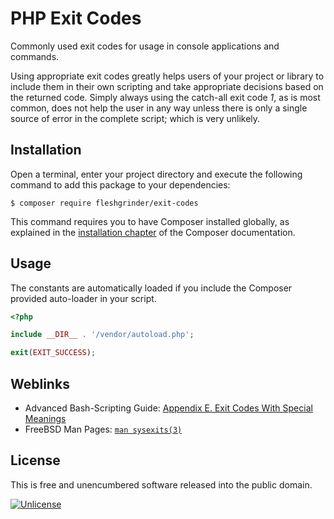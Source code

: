 # PHP Exit Codes
Commonly used exit codes for usage in console applications and commands.

Using appropriate exit codes greatly helps users of your project or library to
 include them in their own scripting and take appropriate decisions based on
 the returned code. Simply always using the catch-all exit code _1_, as is most
 common, does not help the user in any way unless there is only a single source
 of error in the complete script; which is very unlikely.

## Installation
Open a terminal, enter your project directory and execute the following command
 to add this package to your dependencies:

```
$ composer require fleshgrinder/exit-codes
```

This command requires you to have Composer installed globally, as explained in
 the [installation chapter](https://getcomposer.org/doc/00-intro.md) of the
 Composer documentation.

## Usage
The constants are automatically loaded if you include the Composer provided
 auto-loader in your script.

```php
<?php

include __DIR__ . '/vendor/autoload.php';

exit(EXIT_SUCCESS);
```

## Weblinks
- Advanced Bash-Scripting Guide: [Appendix E. Exit Codes With Special Meanings](http://tldp.org/LDP/abs/html/exitcodes.html)
- FreeBSD Man Pages: [`man sysexits(3)`](https://www.freebsd.org/cgi/man.cgi?query=sysexits)

## License
This is free and unencumbered software released into the public domain.

[![Unlicense](https://upload.wikimedia.org/wikipedia/commons/thumb/4/40/Public_domain_shiny.svg/48px-Public_domain_shiny.svg.png)](http://unlicense.org/)
